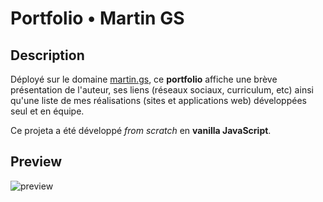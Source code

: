 # Portfolio • Martin GS

## Description

Déployé sur le domaine [martin.gs](https://martin.gs), ce **portfolio** affiche une brève présentation de l'auteur, ses liens (réseaux sociaux, curriculum, etc) ainsi qu'une liste de mes réalisations (sites et applications web) développées seul et en équipe.

Ce projeta a été développé *from scratch* en **vanilla JavaScript**.

## Preview

![preview](../doc/preview.png)
